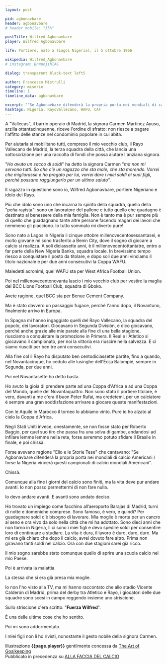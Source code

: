 ```yaml
---
layout: post

pid: agbonavbare
header: agbonavbare
# header_mobile: "35%"

postTitle: Wilfred Agbonavbare
player: Wilfred Agbonavbare

life: Portiere, nato a (Lagos Nigeria), il 5 ottobre 1966

wikipedia: Wilfred_Agbonavbare
# instagram: BnWpojihlAG

dialog: transparent black-text left5

author: Francesco Mistrulli
category: miserie
timeline: 1
timeline_data: agbonavbare

excerpt: "“Se Agbonavbare difenderà la propria porta nei mondiali di calcio Americani, forse la Nigeria vincerà questi campionati di calcio mondiali Americani” (Elio e lo storie tese)"
hashtags: Nigeria, RayoVallecano, WAFU, CAF
---
```

A "Vallecas", il barrio operaio di Madrid, la signora Carmen Martinez Ayuso, arzilla ottantacinquenne, riceve l'ordine di sfratto: non riesce a pagare l'affitto delle stanze nel condominio popolare in cui abita.

Per aiutarla si mobilitano tutti, compreso il mio vecchio club, il Rayo Vallecano de Madrid, la terza squadra della città, che lancia una sottoscrizione per una raccolta di fondi che possa aiutare l'anziana signora.

"_Ho avuto un sacco di soldi_" ha detto la signora Carmen "_ma non mi servono tutti. So che c'è un ragazzo che sta male, che sta morendo. Vorrei che migliorasse e ho pregato per lui, vorrei dare i miei soldi ai suoi figli, perché possano raggiungerlo per un ultimo saluto_".

Il ragazzo in questione sono io, Wilfred Agbonavbare, portiere Nigeriano e idolo del Rayo.

Più che idolo sono uno che incarna lo spirito della squadra, quello della "peña rayista": sono un lavoratore del pallone e tutto quello che guadagno è destinato al benessere della mia famiglia. Non è tanto ma è pur sempre più di quello che guadagnano tante altre persone facendo magari dei lavori che nemmeno gli piacciono. Io tutto sommato mi diverto pure!

Sono nato a Lagos in Nigeria il cinque ottobre millenovecentosessantasei, e molto giovane mi sono trasferito a Benin City, dove il sogno di giocare a calcio si realizza. A soli diciassette anni, è il millenovecentottantatre, entro a far parte della New Nigeria Banks, squadra locale. In brevissimo tempo riesco a conquistare il posto da titolare, e dopo soli due anni vinciamo il titolo nazionale e per due anni consecutivi la Coppa WAFU.

Maledetti acronimi, quel WAFU sta per West Africa Football Union.

Poi nel millenovecentonovanta lascio i mio vecchio club per vestire la maglia del BCC Lions Football Club, squadra di Gboko.

Avete ragione, quel BCC sta per Benue Cement Company.

Ma è stato davvero un passaggio fugace, perché l'anno dopo, il Novantuno, finalmente arrivo in Europa.

In Spagna mi hanno ingaggiato quelli del Rayo Vallecano, la squadra del popolo, dei lavoratori. Giocavano in Segunda División, e dico giocavano, perché anche grazie alle mie parate alla fine di una bella stagione, riusciamo a conquistare la promozione in Primera. Il Real e l'Atletico si giocavano il campionato, per noi la vittoria era riuscire nella salvezza. E ci siamo riusciti per ben tre anni consecutivi.

Alla fine col il Rayo ho disputato ben centodiciassette partite, fino a quando, nel Novantacinque, ho ceduto alle lusinghe dell'Écija Balompié, sempre in Segunda, per due anni.

Poi nel Novantasette ho detto basta.

Ho avuto la gioia di prendere parte ad una Coppa d'Africa e ad una Coppa del Mondo, quelle del Novantaquattro. Non sono stato il portiere titolare, è vero, davanti a me c'era il buon Peter Rufai, ma credetemi, per un calciatore è sempre una gran soddisfazione arrivare a giocare queste manifestazioni.

Con le Aquile in Marocco il torneo lo abbiamo vinto. Pure io ho alzato al cielo la Coppa d'Africa.

Negli Stati Uniti invece, onestamente, se non fosse stato per Roberto Baggio, per quel suo tiro che passa fra una selva di gambe, andandosi ad infilare lemme lemme nella rete, forse avremmo potuto sfidare il Brasile in finale, e poi chissà.

Forse avevano ragione "Elio e le Storie Tese" che cantavano: "Se Agbonavbare difenderà la propria porta nei mondiali di calcio Americani / forse la Nigeria vincerà questi campionati di calcio mondiali Americani".

Chissà.

Comunque alla fine i giorni del calcio sono finiti, ma la vita deve pur andare avanti. Io non posso permettermi di non fare nulla.

Io devo andare avanti. E avanti sono andato deciso.

Ho trovato un impiego come facchino all’aeroporto Barajas di Madrid, turni di notte e domeniche comprese. Sono famoso, è vero, e quindi? Per guadagnare soldi c'è bisogno di lavorare. Mia moglie è morta per un cancro al seno e ora vivo da solo nella città che mi ha adottato. Sono dieci anni che non torno in Nigeria, lì ci sono i miei figli e devo spedire soldi per consentire loro di continuare a studiare. La vita è dura, il lavoro è duro, duro, duro. Ma mi era già chiaro che dopo il calcio, avrei dovuto fare altro. Prima non giravano tanti soldi nel calcio. Ora con due stagioni sarei già ricco.

Il mio sogno sarebbe stato comunque quello di aprire una scuola calcio nel mio Paese.

Poi è arrivata la malattia.

La stessa che si era già presa mia moglie.

Io non l'ho visto alla TV, ma mi hanno raccontato che allo stadio Vicente Calderón di Madrid, prima del derby tra Atletico e Rayo, i giocatori delle due squadre sono scesi in campo reggendo insieme uno striscione.

Sullo striscione c'era scritto: "**Fuerza Wilfred**".

È una delle ultime cose che ho sentito.

Poi mi sono addormentato.

I miei figli non li ho rivisti, nonostante il gesto nobile della signora Carmen.


<div class="post-disclaimer">
Illustrazione <b>{{page.player}}</b> gentilmente concessa da <a title="Harald Anton Schumacher - The Art of Goalkeeping" href="http://theartofgoalkeeping.com/" target="_blank">The Art of Goalkeeping</a>
</div>

<div class="post-disclaimer">
Pubblicato in precedenza su <a href="http://allafacciadelcalcio.blogspot.com/2018/01/se-agbonavbare-difendera-la-propria.html" target="_blank">ALLA FACCIA DEL CALCIO</a>
</div>

<script>


    var agbonavbare=[
                    {
                        type:"birth",
                        category:"event",
                        timestamps:[new Date(1966,10-1,5)],
                        text:{
                            body:"Il 5 Ottobre 1966, nasce a Lagos, Nigeria Wilfred Agbonavbare",
                            link:null
                        }
                    },
                    {
                        type:"club",
                        category:"range",
                        timestamps:[1983,1989],
                        team:"New Nigeria Bank",
                        text:{
                            body:"Debutta nella squadra locale di Benin City, il New Nigeria Banks nel 1983, a 17 anni",
                            link:null
                        }
                    },
                    {
                        type:"club",
                        category:"range",
                        timestamps:[1989,1990],
                        team:"BCC Lions",
                        text:{
                            body:"Fugace passaggio ai BCC Lions di Gboko",
                            link:null
                        }
                    },
                    {
                        type:"club",
                        category:"range",
                        timestamps:[1990,1995],
                        team:"Rayo Vallecano",
                        text:{
                            body:"Viene ingaggiato nel 1990 dallo spagnolo Rayo Vallecano, giocando così in Segunda Division. Giochera nel Rayo fino al 1995, collezionando 107 presenze.",
                            link:null
                        }
                    },
                    {
                        type:"club",
                        category:"range",
                        timestamps:[1995,1997],
                        team:"Écija Balompié",
                        text:{
                            body:"A metà della sua ultima stagione al Rayo, si trasferisce all'Écija Balompié, all'epoca in Segunda Division, con cui resta dal 1995 al 1997. Al termine di quest'anno abbandona il calcio giocato.",
                            link:null
                        }
                    },
                    {
                        type:"national",
                        timestamps:[1983,1995],
                        team:"Nigeria",
                        apps:14,
                        goals:0
                    },
                    {
                        type:"cup",
                        category:"event",
                        timestamps:[new Date(1994,6-1,10),new Date(1994,6-1,25)],
                        cup:"Coppa d'Africa 1994",
                        text:{
                            body:"Partecipa alla Coppa d'Africa del 1994 in Tunisia con la nazionale nigeriana.<br/><br/>Si laurea campione d'Africa battendo in finale lo Zambia per 2-1.<br/><br/>Nello stesso anno partecipa ai mondiali degli Stati Uniti."
                        }
                    },
                    {
                        type:"death",
                        category:"event",
                        timestamps:[new Date(2015,1-1,27)],
                        text:{
                            body:"Ci lascia il 27 gennaio 2015 ad Alcalá de Henares (Spagna)",
                            link:null
                        }
                    },
                ];
</script>
